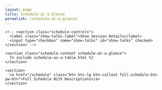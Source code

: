 ```yaml
---
layout: page
title: Schedule at a Glance
permalink: /schedule-at-a-glance/
---
```


<div class="row">
  <div class="col-xs-12 pw-section" id="conference-schedule">

    <!-- <section class="schedule-controls">
      <label class="show-talks-label">Show Session Details</label>
      <input type="checkbox" name="show-talks" id="show-talks" checked>
    </section> -->

    <section class="schedule-content schedule-at-a-glance">
      {% include schedule-as-a-table.html %}
    </section>

    <section>
      <a href="/schedule" class="btn btn-lg btn-callout full-schedule-btn pw-btn">Full Schedule With Descriptions</a>
    </section>
  </div>
</div>